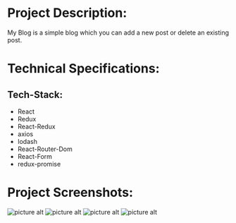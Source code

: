 # Project Description:
My Blog is a simple blog which you can add a new post or delete an existing post.
# Technical Specifications:
## Tech-Stack:
* React
* Redux
* React-Redux
* axios
* lodash
* React-Router-Dom
* React-Form
* redux-promise
# Project Screenshots:
![picture alt](https://github.com/sadooghi/React_Blog/tree/master/screenshots/index_page.png "main page")
![picture alt](https://github.com/sadooghi/React_Blog/tree/master/screenshots/add_new_post_validation.png "validation in adding new post")
![picture alt](https://github.com/sadooghi/React_Blog/tree/master/screenshots/add_new_post.png "add a new post")
![picture alt](https://github.com/sadooghi/React_Blog/tree/master/screenshots/show_each_post.png "show each post")